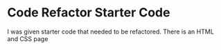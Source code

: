 # Code Refactor Starter Code

I was given starter code that needed to be refactored. There is an HTML and CSS page